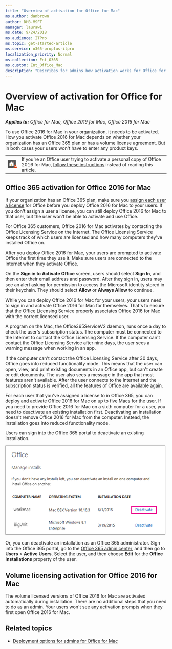 ```yaml
---
title: "Overview of activation for Office for Mac"
ms.author: danbrown
author: DHB-MSFT
manager: laurawi
ms.date: 9/24/2018
ms.audience: ITPro
ms.topic: get-started-article
ms.service: o365-proplus-itpro
localization_priority: Normal
ms.collection: Ent_O365
ms.custom: Ent_Office_Mac
description: "Describes for admins how activation works for Office for Mac, for both Office 365 plans and volume license agreements"
---
```


# Overview of activation for Office for Mac

***Applies to:*** *Office for Mac, Office 2019 for Mac, Office 2016 for Mac*
  
To use Office 2016 for Mac in your organization, it needs to be activated. How you activate Office 2016 for Mac depends on whether your organization has an Office 365 plan or has a volume license agreement. But in both cases your users won't have to enter any product keys.
  
|||
|:-----|:-----|
|![Are you a user?](../images/Iconforuser.jpg)           <br/> |If you're an Office user trying to activate a personal copy of Office 2016 for Mac, [follow these instructions](https://support.office.com/article/7f6646b1-bb14-422a-9ad4-a53410fcefb2) instead of reading this article.  <br/> |
   
## Office 365 activation for Office 2016 for Mac

If your organization has an Office 365 plan, make sure you [assign each user a license](https://support.office.com/article/997596b5-4173-4627-b915-36abac6786dc) for Office before you deploy Office 2016 for Mac to your users. If you don't assign a user a license, you can still deploy Office 2016 for Mac to that user, but the user won't be able to activate and use Office. 
  
For Office 365 customers, Office 2016 for Mac activates by contacting the Office Licensing Service on the Internet. The Office Licensing Service keeps track of which users are licensed and how many computers they've installed Office on.
  
After you deploy Office 2016 for Mac, your users are prompted to activate Office the first time they use it. Make sure users are connected to the Internet when they activate Office.
  
On the **Sign in to Activate Office** screen, users should select **Sign In**, and then enter their email address and password. After they sign in, users may see an alert asking for permission to access the Microsoft identity stored in their keychain. They should select **Allow** or **Always Allow** to continue. 
  
While you can deploy Office 2016 for Mac for your users, your users need to sign in and activate Office 2016 for Mac for themselves. That's to ensure that the Office Licensing Service properly associates Office 2016 for Mac with the correct licensed user.
  
A program on the Mac, the Office365ServiceV2 daemon, runs once a day to check the user's subscription status. The computer must be connected to the Internet to contact the Office Licensing Service. If the computer can't contact the Office Licensing Service after nine days, the user sees a warning message when working in an app.
  
If the computer can't contact the Office Licensing Service after 30 days, Office goes into reduced functionality mode. This means that the user can open, view, and print existing documents in an Office app, but can't create or edit documents. The user also sees a message in the app that most features aren't available. After the user connects to the Internet and the subscription status is verified, all the features of Office are available again.
  
For each user that you've assigned a license to in Office 365, you can deploy and activate Office 2016 for Mac on up to five Macs for the user. If you need to provide Office 2016 for Mac on a sixth computer for a user, you need to deactivate an existing installation first. Deactivating an installation doesn't remove Office 2016 for Mac from the computer. Instead, the installation goes into reduced functionality mode.
  
Users can sign into the Office 365 portal to deactivate an existing installation. 
  
![Choose Deactivate next to the installation you don't need](../images/b14656cb-74c8-4299-91fe-05dfc0f26561.png)
  
Or, you can deactivate an installation as an Office 365 administrator. Sign into the Office 365 portal, go to the [Office 365 admin center](https://support.office.com/Article/58537702-d421-4d02-8141-e128e3703547), and then go to **Users** > **Active Users**. Select the user, and then choose **Edit** for the **Office Installations** property of the user. 
  
## Volume licensing activation for Office 2016 for Mac

The volume licensed versions of Office 2016 for Mac are activated automatically during installation. There are no additional steps that you need to do as an admin. Your users won't see any activation prompts when they first open Office 2016 for Mac.
  
## Related topics
  
- [Deployment options for admins for Office for Mac](deployment-options-for-office-for-mac.md)

